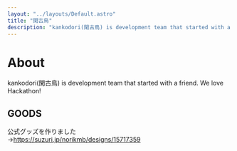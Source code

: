 ```yaml
---
layout: "../layouts/Default.astro"
title: "閑古鳥"
description: "kankodori(閑古鳥) is development team that started with a friend. We love Hackathon!"
---
```


# About

kankodori(閑古鳥) is development team that started with a friend.
We love Hackathon!

## GOODS

公式グッズを作りました  
→https://suzuri.jp/norikmb/designs/15717359
